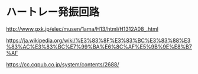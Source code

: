 # ハートレー発振回路

http://www.gxk.jp/elec/musen/1ama/H13/html/H1312A08_.html

https://ja.wikipedia.org/wiki/%E3%83%8F%E3%83%BC%E3%83%88%E3%83%AC%E3%83%BC%E7%99%BA%E6%8C%AF%E5%9B%9E%E8%B7%AF

https://cc.cqpub.co.jp/system/contents/2688/

